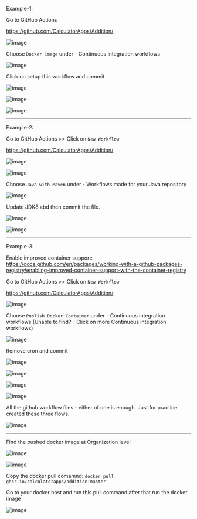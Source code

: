 
Example-1:

Go to GitHub Actions 

https://github.com/CalculatorApps/Addition/


![image](https://user-images.githubusercontent.com/24622526/121406252-8d142480-c97b-11eb-876a-14d06402601f.png)

Choose `Docker image` under - Continuous integration workflows

![image](https://user-images.githubusercontent.com/24622526/121406437-c51b6780-c97b-11eb-9735-3e48e9a85e3d.png)


Click on setup this workflow and commit

![image](https://user-images.githubusercontent.com/24622526/121406557-e67c5380-c97b-11eb-8d7c-9809ebc1e4f6.png)



![image](https://user-images.githubusercontent.com/24622526/121406203-7f5e9f00-c97b-11eb-8ae6-6e7c5604a849.png)


![image](https://user-images.githubusercontent.com/24622526/121406672-10ce1100-c97c-11eb-9edf-9815006804c0.png)


--------

Example-2:

Go to GitHub Actions >> Click on `New Workflow`

https://github.com/CalculatorApps/Addition/


![image](https://user-images.githubusercontent.com/24622526/121406252-8d142480-c97b-11eb-876a-14d06402601f.png)


![image](https://user-images.githubusercontent.com/24622526/121406781-3529ed80-c97c-11eb-9c74-7313ea84f2b4.png)

Choose `Java with Maven` under - Workflows made for your Java repository

![image](https://user-images.githubusercontent.com/24622526/121407018-7c17e300-c97c-11eb-8bd1-827d648d11ac.png)


Update JDK8 abd then commit the file.

![image](https://user-images.githubusercontent.com/24622526/121407390-dfa21080-c97c-11eb-81c1-75f6f37c8e3c.png)


![image](https://user-images.githubusercontent.com/24622526/121407468-fa748500-c97c-11eb-8965-42cb16799355.png)


--------

Example-3:


Enable improved container support: https://docs.github.com/en/packages/working-with-a-github-packages-registry/enabling-improved-container-support-with-the-container-registry

Go to GitHub Actions >> Click on `New Workflow`

https://github.com/CalculatorApps/Addition/


![image](https://user-images.githubusercontent.com/24622526/121406252-8d142480-c97b-11eb-876a-14d06402601f.png)

Choose `Publish Docker Container` under - Continuous integration workflows (Unable to find? - Click on more Continuous integration workflows)

![image](https://user-images.githubusercontent.com/24622526/121410639-6c9a9900-c980-11eb-92a1-6c361088238a.png)

Remove cron and commit

![image](https://user-images.githubusercontent.com/24622526/121410753-8a67fe00-c980-11eb-93dd-160a6f8dc2ac.png)

![image](https://user-images.githubusercontent.com/24622526/121410827-9c49a100-c980-11eb-9b37-24c666a940d0.png)


![image](https://user-images.githubusercontent.com/24622526/121410909-b1263480-c980-11eb-923b-d2a3ec11a01b.png)


![image](https://user-images.githubusercontent.com/24622526/121409986-ba62d180-c97f-11eb-9981-ec1713f2e7b6.png)

All the github workflow files - either of one is enough. Just for practice created these three flows.

![image](https://user-images.githubusercontent.com/24622526/121412213-13336980-c982-11eb-83aa-e2b2301a37fc.png)


--------


Find the pushed docker image at Organization level

![image](https://user-images.githubusercontent.com/24622526/121411135-ecc0fe80-c980-11eb-8f28-b7271984113e.png)


![image](https://user-images.githubusercontent.com/24622526/121411179-fd717480-c980-11eb-83c8-19785c8f86c9.png)

Copy the docker pull comamnd: `docker pull ghcr.io/calculatorapps/addition:master`

Go to your docker host and run this pull command after that run the docker image

![image](https://user-images.githubusercontent.com/24622526/121411906-bdf75800-c981-11eb-8738-afa9c21918d6.png)





